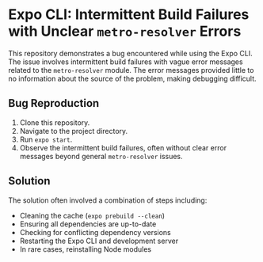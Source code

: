 # Expo CLI: Intermittent Build Failures with Unclear `metro-resolver` Errors

This repository demonstrates a bug encountered while using the Expo CLI. The issue involves intermittent build failures with vague error messages related to the `metro-resolver` module.  The error messages provided little to no information about the source of the problem, making debugging difficult.

## Bug Reproduction

1. Clone this repository.
2. Navigate to the project directory.
3. Run `expo start`.
4. Observe the intermittent build failures, often without clear error messages beyond general `metro-resolver` issues.

## Solution

The solution often involved a combination of steps including:
* Cleaning the cache (`expo prebuild --clean`)
* Ensuring all dependencies are up-to-date
* Checking for conflicting dependency versions
* Restarting the Expo CLI and development server
* In rare cases, reinstalling Node modules